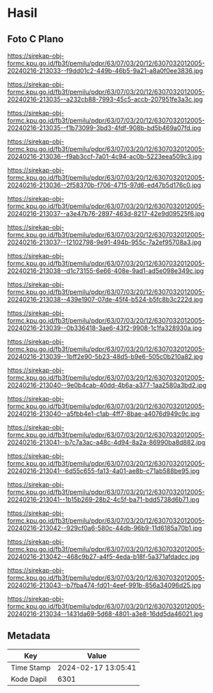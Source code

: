 # Hasil

## Foto C Plano

https://sirekap-obj-formc.kpu.go.id/fb3f/pemilu/pdpr/63/07/03/20/12/6307032012005-20240216-213033--f9dd01c2-449b-46b5-9a21-a8a0f0ee3836.jpg

https://sirekap-obj-formc.kpu.go.id/fb3f/pemilu/pdpr/63/07/03/20/12/6307032012005-20240216-213035--a232cb88-7993-45c5-accb-207951fe3a3c.jpg

https://sirekap-obj-formc.kpu.go.id/fb3f/pemilu/pdpr/63/07/03/20/12/6307032012005-20240216-213035--f1b73099-3bd3-4fdf-908b-bd5b469a07fd.jpg

https://sirekap-obj-formc.kpu.go.id/fb3f/pemilu/pdpr/63/07/03/20/12/6307032012005-20240216-213036--f9ab3ccf-7a01-4c94-ac0b-5223eea509c3.jpg

https://sirekap-obj-formc.kpu.go.id/fb3f/pemilu/pdpr/63/07/03/20/12/6307032012005-20240216-213036--2f58370b-f706-4715-97d6-ed47b5d176c0.jpg

https://sirekap-obj-formc.kpu.go.id/fb3f/pemilu/pdpr/63/07/03/20/12/6307032012005-20240216-213037--a3e47b76-2897-463d-8217-42e9d09525f6.jpg

https://sirekap-obj-formc.kpu.go.id/fb3f/pemilu/pdpr/63/07/03/20/12/6307032012005-20240216-213037--12102798-9e91-494b-955c-7a2ef95708a3.jpg

https://sirekap-obj-formc.kpu.go.id/fb3f/pemilu/pdpr/63/07/03/20/12/6307032012005-20240216-213038--d1c73155-6e66-408e-9ad1-ad5e098e349c.jpg

https://sirekap-obj-formc.kpu.go.id/fb3f/pemilu/pdpr/63/07/03/20/12/6307032012005-20240216-213038--439e1907-07de-45f4-b524-b5fc8b3c222d.jpg

https://sirekap-obj-formc.kpu.go.id/fb3f/pemilu/pdpr/63/07/03/20/12/6307032012005-20240216-213039--0b336418-3ae6-43f2-9908-1c1fa328930a.jpg

https://sirekap-obj-formc.kpu.go.id/fb3f/pemilu/pdpr/63/07/03/20/12/6307032012005-20240216-213039--1bff2e90-5b23-48d5-b9e6-505c0b210a82.jpg

https://sirekap-obj-formc.kpu.go.id/fb3f/pemilu/pdpr/63/07/03/20/12/6307032012005-20240216-213040--9e0b4cab-40dd-4b6a-a377-1aa2580a3bd2.jpg

https://sirekap-obj-formc.kpu.go.id/fb3f/pemilu/pdpr/63/07/03/20/12/6307032012005-20240216-213040--a5fbb4e1-c1ab-4ff7-8bae-a4076d949c9c.jpg

https://sirekap-obj-formc.kpu.go.id/fb3f/pemilu/pdpr/63/07/03/20/12/6307032012005-20240216-213041--b7c7a3ac-a48c-4d94-8a2a-86990ba8d882.jpg

https://sirekap-obj-formc.kpu.go.id/fb3f/pemilu/pdpr/63/07/03/20/12/6307032012005-20240216-213041--6d55c655-fa13-4a01-ae8b-c71ab588be95.jpg

https://sirekap-obj-formc.kpu.go.id/fb3f/pemilu/pdpr/63/07/03/20/12/6307032012005-20240216-213041--1b15b269-28b2-4c5f-ba71-bdd5738d6b71.jpg

https://sirekap-obj-formc.kpu.go.id/fb3f/pemilu/pdpr/63/07/03/20/12/6307032012005-20240216-213042--929cf0a6-580c-44db-96b9-11d6185a70b1.jpg

https://sirekap-obj-formc.kpu.go.id/fb3f/pemilu/pdpr/63/07/03/20/12/6307032012005-20240216-213042--468c9b27-a4f5-4eda-b18f-5a371afdadcc.jpg

https://sirekap-obj-formc.kpu.go.id/fb3f/pemilu/pdpr/63/07/03/20/12/6307032012005-20240216-213043--b7fba474-fd01-4eef-991b-856a34096d25.jpg

https://sirekap-obj-formc.kpu.go.id/fb3f/pemilu/pdpr/63/07/03/20/12/6307032012005-20240216-213034--1431da69-5d68-4801-a3e8-16dd5da46021.jpg


## Metadata

| Key        | Value               |
| ---------- | ------------------- |
| Time Stamp | 2024-02-17 13:05:41 |
| Kode Dapil | 6301                |



